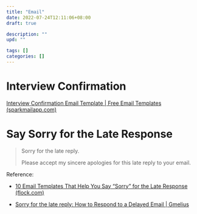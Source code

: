 ```yaml
---
title: "Email"
date: 2022-07-24T12:11:06+08:00
draft: true

description: ""
upd: ""

tags: []
categories: []
---
```


<!--more-->

# Interview Confirmation

[Interview Confirmation Email Template | Free Email Templates (sparkmailapp.com)](https://sparkmailapp.com/interview-confirmation-email-template)

# Say Sorry for the Late Response

> Sorry for the late reply.
> 
> Please accept my sincere apologies for this late reply to your email.

Reference:

- [10 Email Templates That Help You Say “Sorry” for the Late Response (flock.com)](https://blog.flock.com/10-email-templates-that-help-you-say-sorry-for-the-late-response)

- [Sorry for the late reply: How to Respond to a Delayed Email | Gmelius](https://gmelius.com/blog/how-to-respond-to-a-late-email)
